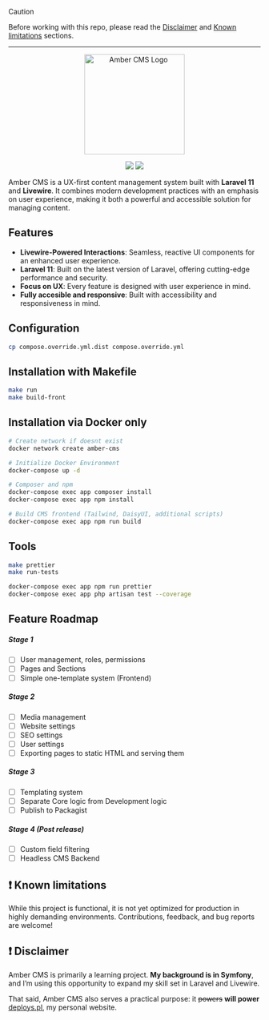 > [!CAUTION]
>  Before working with this repo, please read the [Disclaimer](#-disclaimer) and [Known limitations](#-known-limitations) sections.

---

<p align="center"><a href="https://deploys.pl" target="_blank">
    <img src="https://i.ibb.co/72VzznX/amber.png" width="200" alt="Amber CMS Logo">
</a></p>

<p align="center">
<img src="https://img.shields.io/badge/status-active-darkforestgreen">
<a href="https://github.com/kacpergorec/amber/blob/master/LICENSE"><img src="https://img.shields.io/badge/License-GPL_3.0-blue"></a>
</p>


Amber CMS is a UX-first content management system built with **Laravel 11** and **Livewire**. It combines modern development practices with an emphasis on user experience, making it both a powerful and accessible solution for managing content.

## Features

- **Livewire-Powered Interactions**: Seamless, reactive UI components for an enhanced user experience.
- **Laravel 11**: Built on the latest version of Laravel, offering cutting-edge performance and security.
- **Focus on UX**: Every feature is designed with user experience in mind.
- **Fully accesible and responsive**: Built with accessibility and responsiveness in mind.

## Configuration

```Bash
cp compose.override.yml.dist compose.override.yml
```

## Installation with Makefile

```Bash
make run
make build-front
```

## Installation via Docker only

```Bash
# Create network if doesnt exist
docker network create amber-cms
```

```Bash
# Initialize Docker Environment 
docker-compose up -d

# Composer and npm
docker-compose exec app composer install
docker-compose exec app npm install

# Build CMS frontend (Tailwind, DaisyUI, additional scripts)
docker-compose exec app npm run build

```

## Tools

```Bash
make prettier
make run-tests
````
```Bash
docker-compose exec app npm run prettier
docker-compose exec app php artisan test --coverage
```

## Feature Roadmap
##### Stage 1
- [ ] User management, roles, permissions
- [ ] Pages and Sections
- [ ] Simple one-template system (Frontend)
##### Stage 2
- [ ] Media management
- [ ] Website settings
- [ ] SEO settings
- [ ] User settings
- [ ] Exporting pages to static HTML and serving them
##### Stage 3
- [ ] Templating system
- [ ] Separate Core logic from Development logic
- [ ] Publish to Packagist
##### Stage 4 (Post release)
- [ ] Custom field filtering
- [ ] Headless CMS Backend

## ❗ Known limitations
While this project is functional, it is not yet optimized for production in highly demanding environments. Contributions, feedback, and bug reports are welcome!

## ❗ Disclaimer
Amber CMS is primarily a learning project. **My background is in Symfony**, and I’m using this opportunity to expand my skill set in Laravel and Livewire.

That said, Amber CMS also serves a practical purpose: it ~~powers~~ **will power** [deploys.pl](https://deploys.pl), my personal website.
